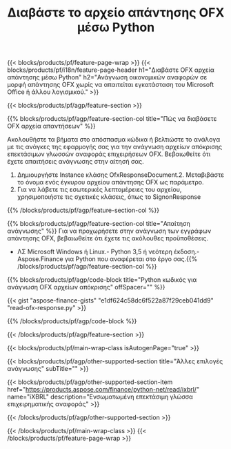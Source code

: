 ﻿---
title: Διαβάστε το αρχείο απάντησης OFX μέσω Python
description: Δείγμα κώδικα για ανάγνωση αρχείου απόκρισης OFX. Χρησιμοποιήστε API παράδειγμα κώδικα για να διαβάσετε ομαδικά αρχεία απόκρισης OFX σε εφαρμογές που βασίζονται σε Python. 
url: /el/python-net/read/ofx-response/
family: finance
platformtag: python
feature: read
informat: OFX response
outformat: 
otherformats: 
---
{{< blocks/products/pf/feature-page-wrap >}}
{{< blocks/products/pf/i18n/feature-page-header h1="Διαβάστε OFX αρχεία απάντησης μέσω Python" h2="Ανάγνωση οικονομικών αναφορών σε μορφή απάντησης OFX χωρίς να απαιτείται εγκατάσταση του Microsoft Office ή άλλου λογισμικού." >}}

{{< blocks/products/pf/agp/feature-section >}}

{{% blocks/products/pf/agp/feature-section-col title="Πώς να διαβάσετε OFX αρχεία απαντήσεων" %}}

Ακολουθήστε τα βήματα στο απόσπασμα κώδικα ή βελτιώστε το ανάλογα με τις ανάγκες της εφαρμογής σας για την ανάγνωση αρχείων απόκρισης επεκτάσιμων γλωσσών αναφοράς επιχειρήσεων OFX. Βεβαιωθείτε ότι έχετε απαιτήσεις ανάγνωσης στην αίτησή σας.

1. Δημιουργήστε Instance κλάσης OfxResponseDocument.2. Μεταβιβάστε το όνομα ενός έγκυρου αρχείου απάντησης OFX ως παράμετρο.
3. Για να λάβετε τις εσωτερικές λεπτομέρειες του αρχείου, χρησιμοποιήστε τις σχετικές κλάσεις, όπως το SignonResponse

{{% /blocks/products/pf/agp/feature-section-col %}}

{{% blocks/products/pf/agp/feature-section-col title="Απαίτηση ανάγνωσης" %}}
Για να προχωρήσετε στην ανάγνωση των εγγράφων απάντησης OFX, βεβαιωθείτε ότι έχετε τις ακόλουθες προϋποθέσεις. 
- ΛΣ Microsoft Windows ή Linux.- Python 3,5 ή νεότερη έκδοση.- Aspose.Finance για Python που αναφέρεται στο έργο σας.{{% /blocks/products/pf/agp/feature-section-col %}}

{{% blocks/products/pf/agp/code-block title="Python κωδικός για ανάγνωση OFX αρχείων απόκρισης" offSpacer="" %}}

{{< gist "aspose-finance-gists" "e1df624c58dc6f522a87f29ceb041dd9" "read-ofx-response.py" >}}

{{% /blocks/products/pf/agp/code-block %}}

{{< /blocks/products/pf/agp/feature-section >}}

{{< blocks/products/pf/main-wrap-class isAutogenPage="true" >}}

{{< blocks/products/pf/agp/other-supported-section title="Άλλες επιλογές ανάγνωσης" subTitle="" >}}

{{< blocks/products/pf/agp/other-supported-section-item href="https://products.aspose.com/finance/python-net/read/ixbrl/" name="iXBRL" description="Ενσωματωμένη επεκτάσιμη γλώσσα επιχειρηματικής αναφοράς" >}}

{{< /blocks/products/pf/agp/other-supported-section >}}

{{< /blocks/products/pf/main-wrap-class >}}
{{< /blocks/products/pf/feature-page-wrap >}}